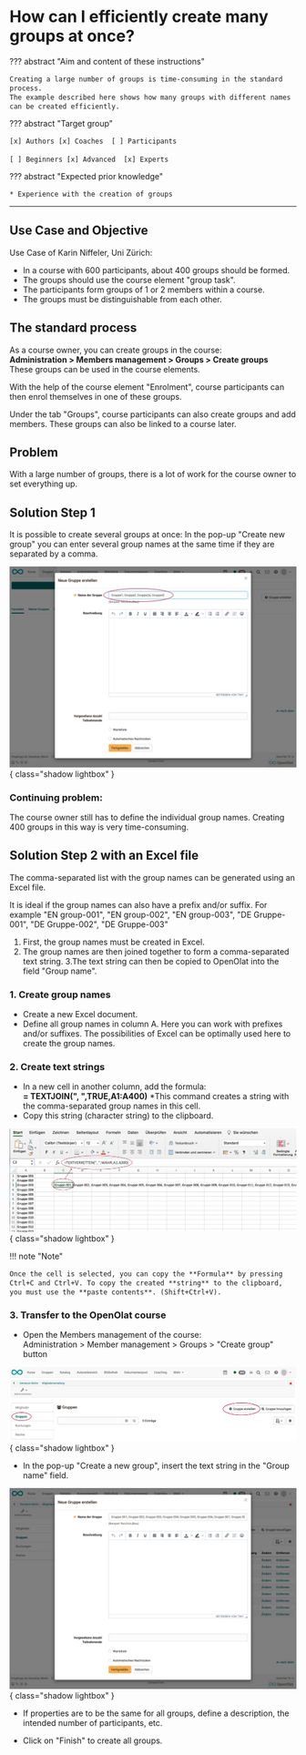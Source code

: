 # How can I efficiently create many groups at once?

??? abstract "Aim and content of these instructions"

    Creating a large number of groups is time-consuming in the standard process.
    The example described here shows how many groups with different names can be created efficiently.

??? abstract "Target group"

    [x] Authors [x] Coaches  [ ] Participants

    [ ] Beginners [x] Advanced  [x] Experts


??? abstract "Expected prior knowledge"

    * Experience with the creation of groups

---

## Use Case and Objective

Use Case of Karin Niffeler, Uni Zürich:

* In a course with 600 participants, about 400 groups should be formed.
* The groups should use the course element "group task".
* The participants form groups of 1 or 2 members within a course.
* The groups must be distinguishable from each other.


## The standard process

As a course owner, you can create groups in the course:<br>
**Administration > Members management > Groups > Create groups**<br>These groups can be used in the course elements.

With the help of the course element "Enrolment", course participants can then enrol themselves in one of these groups.

Under the tab "Groups", course participants can also create groups and add members. These groups can also be linked to a course later.


## Problem

With a large number of groups, there is a lot of work for the course owner to set everything up.


## Solution Step 1

It is possible to create several groups at once: In the pop-up "Create new group" you can enter several group names at the same time if they are separated by a comma.

![many_groups_mehrere_neue_Gruppen_erstellen_v1_de.png](assets/many_groups_mehrere_neue_Gruppen_erstellen_v1_de.png){ class="shadow lightbox" }

<h3>Continuing problem:</h3>
The course owner still has to define the individual group names.
Creating 400 groups in this way is very time-consuming.


## Solution Step 2 with an Excel file

The comma-separated list with the group names can be generated using an Excel file.

It is ideal if the group names can also have a prefix and/or suffix.
For example "EN group-001", "EN group-002", "EN group-003", "DE Gruppe-001", "DE Gruppe-002", "DE Gruppe-003"

1. First, the group names must be created in Excel.
2. The group names are then joined together to form a comma-separated text string.
3.The text string can then be copied to OpenOlat into the field "Group name".


<h3>1. Create group names</h3>

* Create a new Excel document.
* Define all group names in column A. Here you can work with prefixes and/or suffixes. The possibilities of Excel can be optimally used here to create the group names.

<h3>2. Create text strings</h3>

* In a new cell in another column, add the formula:<br>
**= TEXTJOIN(", ",TRUE,A1:A400)**
*This command creates a string with the comma-separated group names in this cell.
* Copy this string (character string) to the clipboard.

![many_groups_excel1_v1_de.png](assets/many_groups_excel1_v1_de.png){ class="shadow lightbox" }

!!! note "Note"

    Once the cell is selected, you can copy the **Formula** by pressing Ctrl+C and Ctrl+V. To copy the created **string** to the clipboard, you must use the **paste contents**. (Shift+Ctrl+V).


<h3>3. Transfer to the OpenOlat course</h3>

* Open the Members management of the course: <br>
Administration > Member management > Groups > "Create group" button

![many_groups_gruppen_erstellen1_v1_de.png](assets/many_groups_gruppen_erstellen1_v1_de.png){ class="shadow lightbox" }

* In the pop-up "Create a new group", insert the text string in the "Group name" field.

![many_groups_gruppen_erstellen2_v1_de.png](assets/many_groups_gruppen_erstellen2_v1_de.png){ class="shadow lightbox" }

* If properties are to be the same for all groups, define a description, the intended number of participants, etc.

* Click on "Finish" to create all groups.